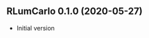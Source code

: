 




<!-- NEWS.md was auto-generated by NEWS.Rmd. Please DO NOT edit by hand!-->

## RLumCarlo 0.1.0 (2020-05-27)

  - Initial version

